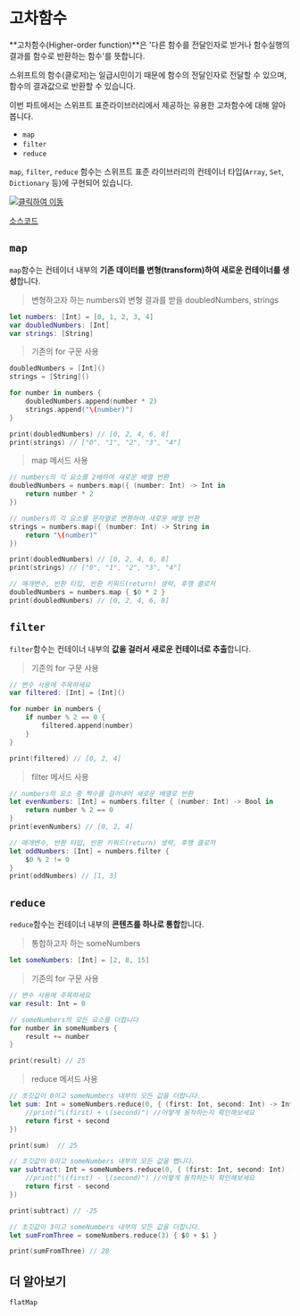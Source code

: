 # 고차함수

**고차함수(Higher-order function)**은 '다른 함수를 전달인자로 받거나 함수실행의 결과를 함수로 반환하는 함수'를 뜻합니다.

스위프트의 함수(클로저)는 일급시민이기 때문에 함수의 전달인자로 전달할 수 있으며, 함수의 결과값으로 반환할 수 있습니다.

이번 파트에서는 스위프트 표준라이브러리에서 제공하는 유용한 고차함수에 대해 알아봅니다.

* `map`
* `filter`
* `reduce`

`map`, `filter`, `reduce` 함수는 스위프트 표준 라이브러리의 컨테이너 타입(`Array`, `Set`, `Dictionary` 등)에 구현되어 있습니다.

[![클릭하여 이동](http://img.youtube.com/vi/HmabXrK2tRo/0.jpg)](http://www.youtube.com/watch?v=HmabXrK2tRo "higher_order_function")

[소스코드](higher_order_function.swift)


## `map`

`map`함수는 컨테이너 내부의 **기존 데이터를 변형(transform)하여 새로운 컨테이너를 생성**합니다.

> 변형하고자 하는 numbers와 변형 결과를 받을 doubledNumbers, strings

```swift
let numbers: [Int] = [0, 1, 2, 3, 4]
var doubledNumbers: [Int]
var strings: [String]
```

> 기존의 for 구문 사용

```swift
doubledNumbers = [Int]()
strings = [String]()

for number in numbers {
    doubledNumbers.append(number * 2)
    strings.append("\(number)")
}

print(doubledNumbers) // [0, 2, 4, 6, 8]
print(strings) // ["0", "1", "2", "3", "4"]
```

> map 메서드 사용

```swift
// numbers의 각 요소를 2배하여 새로운 배열 반환
doubledNumbers = numbers.map({ (number: Int) -> Int in
    return number * 2
})

// numbers의 각 요소를 문자열로 변환하여 새로운 배열 반환
strings = numbers.map({ (number: Int) -> String in
    return "\(number)"
})

print(doubledNumbers) // [0, 2, 4, 6, 8]
print(strings) // ["0", "1", "2", "3", "4"]

// 매개변수, 반환 타입, 반환 키워드(return) 생략, 후행 클로저
doubledNumbers = numbers.map { $0 * 2 }
print(doubledNumbers) // [0, 2, 4, 6, 8]
```

## `filter`

`filter`함수는 컨테이너 내부의 **값을 걸러서 새로운 컨테이너로 추출**합니다.

> 기존의 for 구문 사용

```swift
// 변수 사용에 주목하세요
var filtered: [Int] = [Int]()

for number in numbers {
    if number % 2 == 0 {
        filtered.append(number)
    }
}

print(filtered) // [0, 2, 4]
```

> filter 메서드 사용

```swift
// numbers의 요소 중 짝수를 걸러내어 새로운 배열로 반환
let evenNumbers: [Int] = numbers.filter { (number: Int) -> Bool in
    return number % 2 == 0
}
print(evenNumbers) // [0, 2, 4]

// 매개변수, 반환 타입, 반환 키워드(return) 생략, 후행 클로저
let oddNumbers: [Int] = numbers.filter {
    $0 % 2 != 0
}
print(oddNumbers) // [1, 3]
```


## `reduce`

`reduce`함수는 컨테이너 내부의 **콘텐츠를 하나로 통합**합니다.

> 통합하고자 하는 someNumbers

```swift
let someNumbers: [Int] = [2, 8, 15]
```

> 기존의 for 구문 사용

```swift
// 변수 사용에 주목하세요
var result: Int = 0

// someNumbers의 모든 요소를 더합니다
for number in someNumbers {
    result += number
}

print(result) // 25
```

> reduce 메서드 사용

```swift
// 초깃값이 0이고 someNumbers 내부의 모든 값을 더합니다.
let sum: Int = someNumbers.reduce(0, { (first: Int, second: Int) -> Int in
    //print("\(first) + \(second)") //어떻게 동작하는지 확인해보세요
    return first + second
})

print(sum)  // 25

// 초깃값이 0이고 someNumbers 내부의 모든 값을 뺍니다.
var subtract: Int = someNumbers.reduce(0, { (first: Int, second: Int) -> Int in
    //print("\(first) - \(second)") //어떻게 동작하는지 확인해보세요
    return first - second
})

print(subtract) // -25

// 초깃값이 3이고 someNumbers 내부의 모든 값을 더합니다.
let sumFromThree = someNumbers.reduce(3) { $0 + $1 }

print(sumFromThree) // 28
```



## 더 알아보기
`flatMap`
